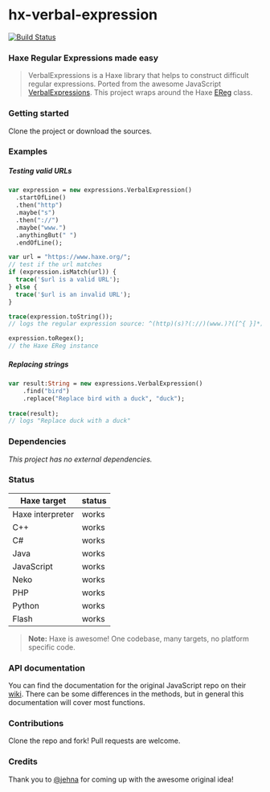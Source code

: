 # hx-verbal-expression

[![Build Status](https://travis-ci.org/markknol/hx-verbal-expressions.svg?branch=master)](https://travis-ci.org/markknol/hx-verbal-expressions)

### Haxe Regular Expressions made easy

> VerbalExpressions is a Haxe library that helps to construct difficult regular expressions. Ported from the awesome JavaScript [VerbalExpressions](https://github.com/jehna/VerbalExpressions).
> This project wraps around the Haxe [EReg](http://haxe.org/manual/std-regex.html) class.

### Getting started

Clone the project or download the sources.

### Examples

##### Testing valid URLs

```haxe
var expression = new expressions.VerbalExpression()
  .startOfLine()
  .then("http")
  .maybe("s")
  .then("://")
  .maybe("www.")
  .anythingBut(" ")
  .endOfLine();

var url = "https://www.haxe.org/";
// test if the url matches
if (expression.isMatch(url)) {
  trace('$url is a valid URL');
} else {
  trace('$url is an invalid URL');
}

trace(expression.toString()); 
// logs the regular expression source: ^(http)(s)?(://)(www.)?([^{ }]*)$

expression.toRegex(); 
// the Haxe EReg instance
```

##### Replacing strings

```haxe
var result:String = new expressions.VerbalExpression()
    .find("bird")
    .replace("Replace bird with a duck", "duck");
    
trace(result); 
// logs "Replace duck with a duck"
```

### Dependencies

_This project has no external dependencies._

### Status

| Haxe target | status |
|-------------|--------|
| Haxe interpreter | works |
| C++ | works |
| C# | works  |
| Java | works |
| JavaScript | works |
| Neko | works |
| PHP | works |
| Python | works |
| Flash | works |

> **Note:** Haxe is awesome! One codebase, many targets, no platform specific code.

### API documentation

You can find the documentation for the original JavaScript repo on their [wiki](https://github.com/jehna/VerbalExpressions/wiki). There can be some differences in the methods, but in general this documentation will cover most functions.

### Contributions

Clone the repo and fork! Pull requests are welcome.

### Credits

Thank you to [@jehna](https://github.com/jehna) for coming up with the awesome original idea!
